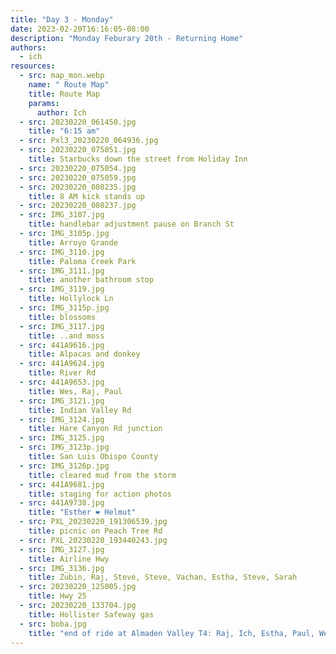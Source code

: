 ```yaml
---
title: "Day 3 - Monday"
date: 2023-02-20T16:16:05-08:00
description: "Monday Feburary 20th - Returning Home"
authors:
  - ich
resources:
  - src: map_mon.webp
    name: " Route Map"
    title: Route Map
    params:
      author: Ich
  - src: 20230220_061450.jpg
    title: "6:15 am"
  - src: Pxl3_20230220_064936.jpg
  - src: 20230220_075051.jpg
    title: Starbucks down the street from Holiday Inn
  - src: 20230220_075054.jpg
  - src: 20230220_075059.jpg
  - src: 20230220_080235.jpg
    title: 8 AM kick stands up
  - src: 20230220_080237.jpg
  - src: IMG_3107.jpg
    title: handlebar adjustment pause on Branch St
  - src: IMG_3105p.jpg
    title: Arroyo Grande
  - src: IMG_3110.jpg
    title: Paloma Creek Park
  - src: IMG_3111.jpg
    title: another bathroom stop
  - src: IMG_3119.jpg
    title: Hollylock Ln
  - src: IMG_3115p.jpg
    title: blossoms
  - src: IMG_3117.jpg
    title: ..and moss
  - src: 441A9616.jpg
    title: Alpacas and donkey
  - src: 441A9624.jpg
    title: River Rd
  - src: 441A9653.jpg
    title: Wes, Raj, Paul
  - src: IMG_3121.jpg
    title: Indian Valley Rd
  - src: IMG_3124.jpg
    title: Hare Canyon Rd junction
  - src: IMG_3125.jpg
  - src: IMG_3123p.jpg
    title: San Luis Obispo County
  - src: IMG_3126p.jpg
    title: cleared mud from the storm
  - src: 441A9681.jpg
    title: staging for action photos
  - src: 441A9738.jpg
    title: "Esther ❤️ Helmut"
  - src: PXL_20230220_191306539.jpg
    title: picnic on Peach Tree Rd
  - src: PXL_20230220_193440243.jpg
  - src: IMG_3127.jpg
    title: Airline Hwy
  - src: IMG_3136.jpg
    title: Zubin, Raj, Steve, Steve, Vachan, Estha, Steve, Sarah
  - src: 20230220_125005.jpg
    title: Hwy 25
  - src: 20230220_133704.jpg
    title: Hollister Safeway gas
  - src: boba.jpg
    title: "end of ride at Almaden Valley T4: Raj, Ich, Estha, Paul, Wes, Zubin, Henry"
---
```

